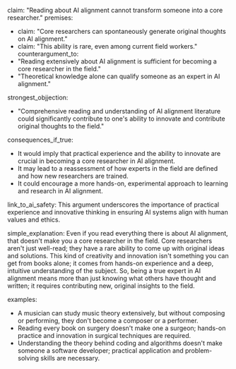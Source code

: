 claim: "Reading about AI alignment cannot transform someone into a core researcher."
premises:
  - claim: "Core researchers can spontaneously generate original thoughts on AI alignment."
  - claim: "This ability is rare, even among current field workers."
counterargument_to:
  - "Reading extensively about AI alignment is sufficient for becoming a core researcher in the field."
  - "Theoretical knowledge alone can qualify someone as an expert in AI alignment."

strongest_objjection:
  - "Comprehensive reading and understanding of AI alignment literature could significantly contribute to one's ability to innovate and contribute original thoughts to the field."

consequences_if_true:
  - It would imply that practical experience and the ability to innovate are crucial in becoming a core researcher in AI alignment.
  - It may lead to a reassessment of how experts in the field are defined and how new researchers are trained.
  - It could encourage a more hands-on, experimental approach to learning and research in AI alignment.

link_to_ai_safety: This argument underscores the importance of practical experience and innovative thinking in ensuring AI systems align with human values and ethics.

simple_explanation: Even if you read everything there is about AI alignment, that doesn't make you a core researcher in the field. Core researchers aren't just well-read; they have a rare ability to come up with original ideas and solutions. This kind of creativity and innovation isn't something you can get from books alone; it comes from hands-on experience and a deep, intuitive understanding of the subject. So, being a true expert in AI alignment means more than just knowing what others have thought and written; it requires contributing new, original insights to the field.

examples:
  - A musician can study music theory extensively, but without composing or performing, they don't become a composer or a performer.
  - Reading every book on surgery doesn't make one a surgeon; hands-on practice and innovation in surgical techniques are required.
  - Understanding the theory behind coding and algorithms doesn't make someone a software developer; practical application and problem-solving skills are necessary.